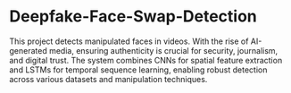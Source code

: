 # Deepfake-Face-Swap-Detection
This project detects manipulated faces in videos. With the rise of AI-generated media, ensuring authenticity is crucial for security, journalism, and digital trust. The system combines CNNs for spatial feature extraction and LSTMs for temporal sequence learning, enabling robust detection across various datasets and manipulation techniques. 
